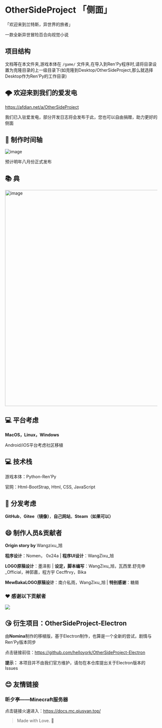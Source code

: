 # OtherSideProject 「侧面」

「欢迎来到兰特斯，异世界的旅者」

一款全新异世冒险百合向视觉小说

## 项目结构

文档等在本文件夹,游戏本体在 `/game/` 文件夹,在导入到Ren'Py程序时,请将目录设置为克隆目录的上一级目录下(如克隆到Desktop/OtherSideProject,那么就选择Desktop作为Ren'Py的工作目录)

## 🌩 欢迎来到我们的爱发电

https://afdian.net/a/OtherSideProject

我们已入驻爱发电，部分开发日志将会发布于此，您也可以自由捐赠，助力更好的侧面

## 📅 制作时间轴
![image](https://github.com/user-attachments/assets/e09b4c9f-0505-47f4-9216-c9dd0e52830b)

预计明年八月份正式发布

## 📚 典

<img width="713" alt="image" src="https://github.com/MewBaka/OtherSideProject/assets/131328257/ddb8d477-3ae0-4a29-85ee-52ba2e5626fc">

## 💻 平台考虑

**MacOS，Linux，Windows**

Android/iOS平台考虑社区移植

## 💻 技术栈

游戏本体：Python-Ren'Py

官网：Html-BootStrap, Html, CSS, JavaScript
     
## 🤔 分发考虑

**GitHub**，**Gitee（镜像）**，**自己网站**，**Steam（如果可以）**

## 😄 制作人员&贡献者

**Origin story by** Wangzixu_旭

**程序设计**：Nomen， 0x24a | **程序UI设计**：WangZixu_旭

**LOGO原稿设计**：墨泽影 | **设定，脚本编写**：WangZixu_旭，瓦西里.舒克申_Official，神郭嘉，程方宇 Cecffrvy，Bika

**MewBakaLOGO原稿设计**：南介私雨，WangZixu_旭 | **特别感谢**：糖屑

### ❤️ 感谢以下贡献者

<a href="https://github.com/mewbaka/othersideproject/contributors">
  <img src="https://contrib.rocks/image?repo=mewbaka/othersideproject" />
</a>

## 😘 衍生项目：OtherSideProject-Electron

由**Nomina**制作的移植版，基于Electron制作，也算是一个全新的尝试，剧情与Ren'Py版本同步

点击链接前往：https://github.com/helloyork/OtherSideProject-Electron

**提示：** 本项目并不由我们官方维护，请勿在本仓库提出关于Electron版本的Issues

## 😊 友情链接

### 昕夕亭——Minecraft服务器

点击链接火速进入：https://docs.mc.qiusyan.top/

> Made with Love. 💖

